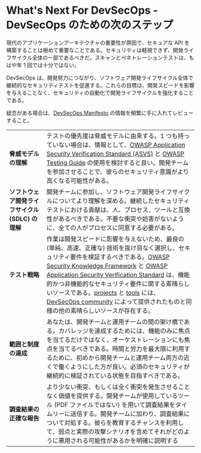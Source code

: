 What's Next For DevSecOps - DevSecOps のための次のステップ
=========================

現代のアプリケーションアーキテクチャの重要性が原因で、セキュアな API を構築することは極めて重要なことである。セキュリティは軽視できず、開発ライフサイクル全体の一部であるべきだ。スキャンとペネトレーションテストは、もはや年 1 回では十分ではない。

DevSecOps は、開発努力につながり、ソフトウェア開発ライフサイクル全体で継続的なセキュリティテストを促進する。これらの目標は、開発スピードを影響を与えることなく、セキュリティの自動化で開発ライフサイクルを強化することである。

疑念がある場合は、[DevSecOps Manifesto][1] の情報を頻繁に手に入れてレビューすること。

| | |
|-|-|
| **脅威モデルの理解** | テストの優先度は脅威モデルに由来する。1 つも持っていない場合は、情報として、[OWASP Application Security Verification Standard (ASVS)][2] と [OWASP Testing Guide][3] の使用を検討すると良い。開発チームを参加させることで、彼らのセキュリティ意識がより高くなる可能性がある。 |
| **ソフトウェア開発ライフサイクル (SDLC) の理解** | 開発チームに参加し、ソフトウェア開発ライフサイクルについてより理解を深める。継続したセキュリティテストにおける貢献は、人、プロセス、ツールと互換性があるべきである。不要な衝突や妨害がないように、全ての人がプロセスに同意する必要がある。 |
| **テスト戦略** | 作業は開発スピードに影響を与えないため、最良の (単純、高速、正確な) 技術を抜け目なく選択し、セキュリティ要件を検証するべきである。[OWASP Security Knowledge Framework][4] と [OWASP Application Security Verification Standard][5] は、機能的かつ非機能的なセキュリティ要件に関する素晴らしいソースである。[projects][6] と [tools][7] には、[DevSecOps community][8] によって提供されたものと同様の他の素晴らしいソースが存在する。 |
| **範囲と制度の達成** | あなたは、開発チームと運用チームの間の架け橋である。カバレッジを達成するためには、機能のみに焦点を当てるだけではなく、オーケストレーションにも焦点を当てるべきである。時間と労力を最大限に利用するために、初めから開発チームと運用チーム両方の近くで働くようにした方が良い。必須のセキュリティが継続的に検証されている状態を目指すべきである。 |
| **調査結果の正確な報告** | より少ない衝突、もしくは全く衝突を発生させることなく価値を提供する。開発チームが使用しているツール (PDF ファイルではない) を用いて調査結果をタイムリーに送信する。開発チームに加わり、調査結果について対処する。彼らを教育するチャンスを利用して、弱点と実際の攻撃シナリオを含めてそれがどのように悪用される可能性があるかを明確に説明する |

[1]: https://www.devsecops.org/
[2]: https://www.owasp.org/index.php/Category:OWASP_Application_Security_Verification_Standard_Project
[3]: https://www.owasp.org/index.php/OWASP_Testing_Project
[4]: https://www.owasp.org/index.php/OWASP_Security_Knowledge_Framework
[5]: https://www.owasp.org/index.php/Category:OWASP_Application_Security_Verification_Standard_Project
[6]: http://devsecops.github.io/
[7]: https://github.com/devsecops/awesome-devsecops
[8]: http://devsecops.org

